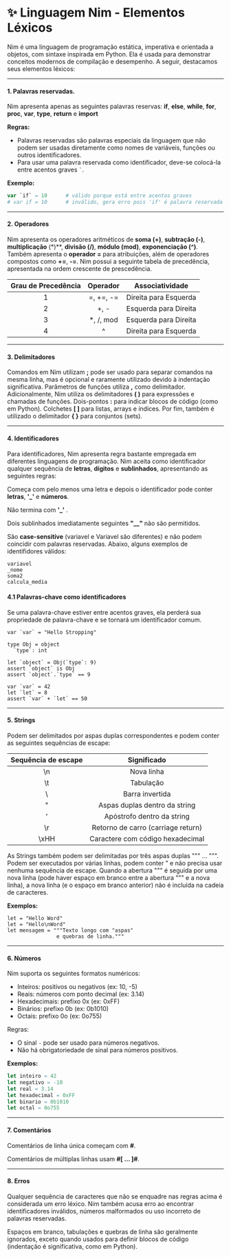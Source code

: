 # ✨ Linguagem Nim - Elementos Léxicos

Nim é uma linguagem de programação estática, imperativa e orientada a objetos, com sintaxe inspirada em Python. Ela é usada para demonstrar conceitos modernos de compilação e desempenho. A seguir, destacamos seus elementos léxicos:

---

#### 1. Palavras reservadas.

Nim apresenta apenas as seguintes palavras reservas: 
**if**, **else**, **while**, **for**, **proc**, **var**, **type**, **return** e **import**

**Regras:**  
- Palavras reservadas são palavras especiais da linguagem que não podem ser usadas diretamente como nomes de variáveis, funções ou outros identificadores.  
- Para usar uma palavra reservada como identificador, deve-se colocá-la entre acentos graves `` ` ``.

**Exemplo:**

```nim
var `if` = 10      # válido porque está entre acentos graves
# var if = 10      # inválido, gera erro pois 'if' é palavra reservada  
```
---

#### 2. Operadores

Nim apresenta os operadores aritméticos de **soma (+)**, **subtração (-)**, **multiplicação**  (*)**, **divisão (/)**, **módulo (mod)**, **exponenciação (^)**. Também apresenta o **operador =** para atribuições, além de operadores compostos como **+=**, **-=**. Nim possui a seguinte tabela de precedência, apresentada na ordem crescente de prescedência.

|   Grau de Precedência  |      Operador      |      Associatividade      |
|:----------------------:|:------------------:|:-------------------------:|
|          1             |     =, +=, -=      |   Direita para Esquerda   |
|          2             |        +, -        |   Esquerda para Direita   |
|          3             |      *, /, mod     |   Esquerda para Direita   |
|          4             |         ^          |   Direita para Esquerda   |

---

#### 3. Delimitadores
Comandos em Nim utilizam **;** pode ser usado para separar comandos na mesma linha, mas é opcional e raramente utilizado devido à indentação significativa. Parâmetros de funções utiliza **,** como delimitador. Adicionalmente, Nim utiliza os delimitadores **( )** para expressões e chamadas de funções. Dois-pontos **:** para indicar blocos de código (como em Python). Colchetes **[ ]** para listas, arrays e índices. Por fim, também é utilizado o delimitador **{ }** para conjuntos (sets).

---

#### 4. Identificadores

Para identificadores, Nim apresenta regra bastante empregada em diferentes linguagens de programação. Nim aceita como identificador qualquer sequência de **letras**, **dígitos** e **sublinhados**, apresentando as seguintes regras: 

Começa com pelo menos uma letra e depois o identificador pode conter **letras**, **'_'** e **números**.

Não termina com **'_'** .

Dois sublinhados imediatamente seguintes **"__"** não são permitidos.

São **case-sensitive** (variavel e Variavel são diferentes) e não podem coincidir com palavras reservadas. Abaixo, alguns exemplos de identifidores válidos:

```
variavel
_nome
soma2
calcula_media
```
#### 4.1 Palavras-chave como identificadores

Se uma palavra-chave estiver entre acentos graves, ela perderá sua propriedade de palavra-chave e se tornará um identificador comum.

```
var `var` = "Hello Stropping"
```
```
type Obj = object
  `type`: int

let `object` = Obj(`type`: 9)
assert `object` is Obj
assert `object`.`type` == 9

var `var` = 42
let `let` = 8
assert `var` + `let` == 50
```

---

#### 5. Strings

Podem ser delimitados por aspas duplas correspondentes e podem conter as seguintes sequências de escape:

| Sequência de escape | 	                Significado                        |
|:-------------------:|:----------------------------------------------------:|
| \n                  | Nova linha                                           |
| \t                  | Tabulação                                            |
| \\                  | Barra invertida                                      |
| \"                  | Aspas duplas dentro da string                        |
| \'                  | Apóstrofo dentro da string                           |
| \r                  | Retorno de carro (carriage return)                   |
| \xHH                | Caractere com código hexadecimal                     |


As Strings também podem ser delimitadas por três aspas duplas """ ... """. Podem ser executados por várias linhas, podem conter " e não precisa usar nenhuma sequência de escape. Quando a abertura """ é seguida por uma nova linha (pode haver espaço em branco entre a abertura """ e a nova linha), a nova linha (e o espaço em branco anterior) não é incluída na cadeia de caracteres. 

**Exemplos:** 
```
let = "Hello Word"
let = "Hello\nWord"
let mensagem = """Texto longo com "aspas" 
                e quebras de linha."""
```

---

#### 6. Números
 
Nim suporta os seguintes formatos numéricos:

- Inteiros: positivos ou negativos (ex: 10, -5)  
- Reais: números com ponto decimal (ex: 3.14)  
- Hexadecimais: prefixo 0x (ex: 0xFF)  
- Binários: prefixo 0b (ex: 0b1010)  
- Octais: prefixo 0o (ex: 0o755)  

Regras:

- O sinal `-` pode ser usado para números negativos.  
- Não há obrigatoriedade de sinal para números positivos.  

**Exemplos:**

```nim
let inteiro = 42
let negativo = -10
let real = 3.14
let hexadecimal = 0xFF
let binario = 0b1010
let octal = 0o755
```
---

#### 7. Comentários
Comentários de linha única começam com **#**.

Comentários de múltiplas linhas usam **#[ ... ]#**.

---

#### 8. Erros
Qualquer sequência de caracteres que não se enquadre nas regras acima é considerada um erro léxico.
Nim também acusa erro ao encontrar identificadores inválidos, números malformados ou uso incorreto de palavras reservadas. 

Espaços em branco, tabulações e quebras de linha são geralmente ignorados, exceto quando usados para definir blocos de código (indentação é significativa, como em Python).
